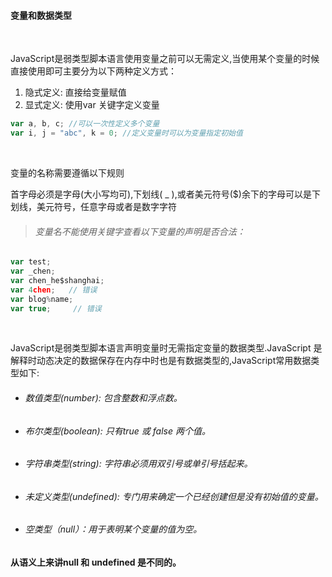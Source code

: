 #### 变量和数据类型

<br>

JavaScript是弱类型脚本语言使用变量之前可以无需定义,当使用某个变量的时候直接使用即可主要分为以下两种定义方式：

1) 隐式定义: 直接给变量赋值
2) 显式定义: 使用var 关键字定义变量

```javascript
var a, b, c; //可以一次性定义多个变量
var i, j = "abc", k = 0; //定义变量时可以为变量指定初始值
```

<br>

变量的名称需要遵循以下规则

首字母必须是字母(大小写均可),下划线( _ ),或者美元符号($)余下的字母可以是下划线，美元符号，任意字母或者是数字字符
	
> ###### 变量名不能使用关键字查看以下变量的声明是否合法：

```javascript
var test;
var _chen;
var chen_he$shanghai;
var 4chen;   // 错误
var blog%name;
var true;     // 错误            
```

<br>

JavaScript是弱类型脚本语言声明变量时无需指定变量的数据类型.JavaScript 是解释时动态决定的数据保存在内存中时也是有数据类型的,JavaScript常用数据类型如下:

* ###### 数值类型(number): 包含整数和浮点数。
* ###### 布尔类型(boolean): 只有true 或 false 两个值。
* ###### 字符串类型(string): 字符串必须用双引号或单引号括起来。           
* ###### 未定义类型(undefined): 专门用来确定一个已经创建但是没有初始值的变量。
* ###### 空类型（null）：用于表明某个变量的值为空。

#### 从语义上来讲null 和 undefined 是不同的。
